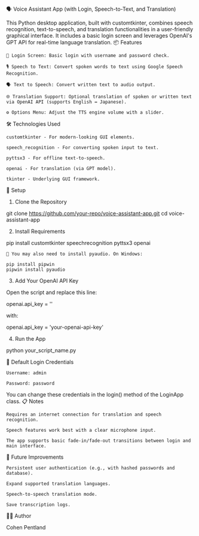 🗣️ Voice Assistant App (with Login, Speech-to-Text, and Translation)

This Python desktop application, built with customtkinter, combines speech recognition, text-to-speech, and translation functionalities in a user-friendly graphical interface. It includes a basic login screen and leverages OpenAI's GPT API for real-time language translation.
📦 Features

    🔐 Login Screen: Basic login with username and password check.

    🎙️ Speech to Text: Convert spoken words to text using Google Speech Recognition.

    🗣️ Text to Speech: Convert written text to audio output.

    🌐 Translation Support: Optional translation of spoken or written text via OpenAI API (supports English ↔ Japanese).

    ⚙️ Options Menu: Adjust the TTS engine volume with a slider.

🛠️ Technologies Used

    customtkinter - For modern-looking GUI elements.

    speech_recognition - For converting spoken input to text.

    pyttsx3 - For offline text-to-speech.

    openai - For translation (via GPT model).

    tkinter - Underlying GUI framework.

🔑 Setup
1. Clone the Repository

git clone https://github.com/your-repo/voice-assistant-app.git
cd voice-assistant-app

2. Install Requirements

pip install customtkinter speechrecognition pyttsx3 openai

    🔄 You may also need to install pyaudio. On Windows:

    pip install pipwin
    pipwin install pyaudio

3. Add Your OpenAI API Key

Open the script and replace this line:

openai.api_key = ''

with:

openai.api_key = 'your-openai-api-key'

4. Run the App

python your_script_name.py

🔐 Default Login Credentials

    Username: admin

    Password: password

You can change these credentials in the login() method of the LoginApp class.
📋 Notes

    Requires an internet connection for translation and speech recognition.

    Speech features work best with a clear microphone input.

    The app supports basic fade-in/fade-out transitions between login and main interface.

🚀 Future Improvements

    Persistent user authentication (e.g., with hashed passwords and database).

    Expand supported translation languages.

    Speech-to-speech translation mode.

    Save transcription logs.

🧑‍💻 Author

Cohen Pentland
